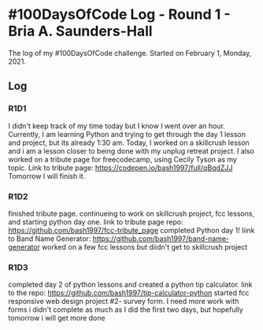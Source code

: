 # #100DaysOfCode Log - Round 1 - Bria A. Saunders-Hall

The log of my #100DaysOfCode challenge. Started on February 1, Monday, 2021.

## Log

### R1D1
I didn't keep track of my time today but I know I went over an hour. Currently, I am learning Python and trying to get through the day 1 lesson and project, but its already 1:30 am. Today, I worked on a skillcrush lesson and i am a lesson closer to being done with my unplug retreat project. I also worked on a tribute page for freecodecamp, using Cecily Tyson as my topic. Link to tribute page: https://codepen.io/bash1997/full/qBqdZJJ Tomorrow I will finish it.


### R1D2
finished tribute page. continueing to work on skillcrush project, fcc lessons, and starting python day one. link to tribute page repo: https://github.com/bash1997/fcc-tribute_page
completed Python day 1! liink to Band Name Generator: https://github.com/bash1997/band-name-generator
worked on a few fcc lessons but diidn't get to skillcrush project


### R1D3
completed day 2 of python lessons and created a python tip calculator. link to the repo: https://github.com/bash1997/tip-calculator-python
started fcc responsive web design project #2- survey form. I need more work with forms
i didn't complete as much as I did the first two days, but hopefully tomorrow i will get more done
